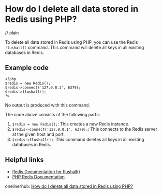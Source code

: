# How do I delete all data stored in Redis using PHP?
// plain

To delete all data stored in Redis using PHP, you can use the Redis `flushall()` command. This command will delete all keys in all existing databases in Redis.

## Example code

```
<?php
$redis = new Redis();
$redis->connect('127.0.0.1', 6379);
$redis->flushall();
?>
```

No output is produced with this command.

The code above consists of the following parts:
1. `$redis = new Redis();`: This creates a new Redis instance.
2. `$redis->connect('127.0.0.1', 6379);`: This connects to the Redis server at the given host and port.
3. `$redis->flushall();`: This command deletes all keys in all existing databases in Redis.

## Helpful links
- [Redis Documentation for flushall()](https://redis.io/commands/flushall)
- [PHP Redis Documentation](https://github.com/phpredis/phpredis)

onelinerhub: [How do I delete all data stored in Redis using PHP?](https://onelinerhub.com/predis/how-do-i-delete-all-data-stored-in-redis-using-php)